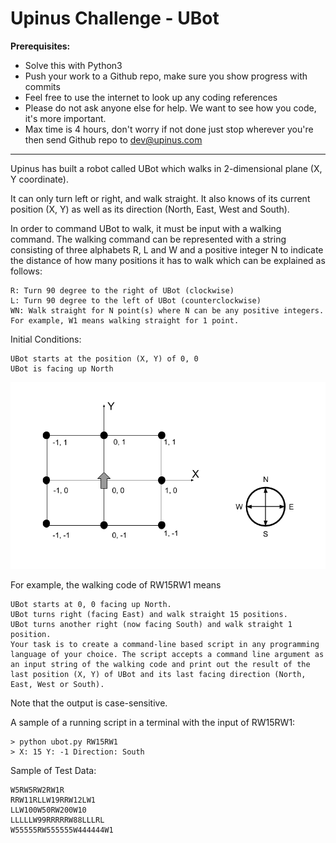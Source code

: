 # Upinus Challenge - UBot

**Prerequisites:**
- Solve this with Python3
- Push your work to a Github repo, make sure you show progress with commits
- Feel free to use the internet to look up any coding references
- Please do not ask anyone else for help. We want to see how you code, it's more important.
- Max time is 4 hours, don't worry if not done just stop wherever you're then send Github repo to dev@upinus.com

---

Upinus has built a robot called UBot which walks in 2-dimensional plane (X, Y coordinate).

It can only turn left or right, and walk straight.
It also knows of its current position (X, Y) as well as its direction (North, East, West and South).

In order to command UBot to walk, it must be input with a walking command. The walking command can be represented with a string consisting of three alphabets R, L and W and a positive integer N to indicate the distance of how many positions it has to walk which can be explained as follows:

```
R: Turn 90 degree to the right of UBot (clockwise)
L: Turn 90 degree to the left of UBot (counterclockwise)
WN: Walk straight for N point(s) where N can be any positive integers. For example, W1 means walking straight for 1 point.
```

Initial Conditions:

```
UBot starts at the position (X, Y) of 0, 0
UBot is facing up North
```

![UBot Diagram](./upinus-bot-diagram.png)


For example, the walking code of RW15RW1 means

```
UBot starts at 0, 0 facing up North.
UBot turns right (facing East) and walk straight 15 positions.
UBot turns another right (now facing South) and walk straight 1 position.
Your task is to create a command-line based script in any programming language of your choice. The script accepts a command line argument as an input string of the walking code and print out the result of the last position (X, Y) of UBot and its last facing direction (North, East, West or South).
```

Note that the output is case-sensitive.

A sample of a running script in a terminal with the input of RW15RW1:

```
> python ubot.py RW15RW1
> X: 15 Y: -1 Direction: South
```

Sample of Test Data:

```
W5RW5RW2RW1R
RRW11RLLW19RRW12LW1
LLW100W50RW200W10
LLLLLW99RRRRRW88LLLRL
W55555RW555555W444444W1
```